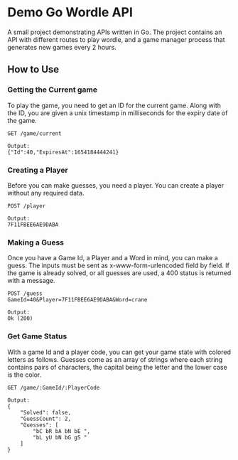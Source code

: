 # Demo Go Wordle API
A small project demonstrating APIs written in Go. The project contains an API with different routes to play wordle, and a game manager process that generates new games every 2 hours.

## How to Use
### Getting the Current game
To play the game, you need to get an ID for the current game. Along with the ID, you are given a unix timestamp in milliseconds for the expiry date of the game.
```
GET /game/current
```
```
Output:
{"Id":40,"ExpiresAt":1654184444241}
```
### Creating a Player
Before you can make guesses, you need a player. You can create a player without any required data.
```
POST /player
```
```
Output:
7F11FBEE6AE9DABA
```
### Making a Guess
Once you have a Game Id, a Player and a Word in mind, you can make a guess. The inputs must be sent as x-www-form-urlencoded field by field. If the game is already solved, or all guesses are used, a 400 status is returned with a message.
```
POST /guess
GameId=40&Player=7F11FBEE6AE9DABA&Word=crane
```
```
Output:
Ok (200)
```
### Get Game Status
With a game Id and a player code, you can get your game state with colored letters as follows. Guesses come as an array of strings where each string contains pairs of characters, the capital being the letter and the lower case is the color.
```
GET /game/:GameId/:PlayerCode
```
```
Output:
{
    "Solved": false,
    "GuessCount": 2,
    "Guesses": [
        "bC bR bA bN bE ",
        "bL yU bN bG gS "
    ]
}
```